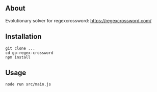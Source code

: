 ## About
Evolutionary solver for regexcrossword: https://regexcrossword.com/

## Installation

```
git clone ...
cd gp-regex-crossword
npm install
```

## Usage

```
node run src/main.js
```

